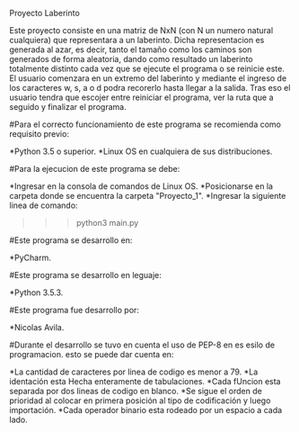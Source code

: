 
Proyecto Laberinto

Este proyecto consiste en una matriz de NxN (con N un numero natural cualquiera) que representara a un laberinto. Dicha representacion es generada al azar, es decir, tanto el tamaño como los caminos son generados de forma aleatoria, dando como resultado un laberinto totalmente distinto cada vez que se ejecute el programa o se reinicie este.
El usuario comenzara en un extremo del laberinto y mediante el ingreso de los caracteres w, s, a o d podra recorerlo hasta llegar a la salida. Tras eso el usuario tendra que escojer entre reiniciar el programa, ver la ruta que a seguido y finalizar el programa.

#Para el correcto funcionamiento de este programa se recomienda como requisito previo:

*Python 3.5 o superior.
*Linux OS en cualquiera de sus distribuciones.

#Para la ejecucion de este programa se debe:

*Ingresar en la consola de comandos de Linux OS.
*Posicionarse en la carpeta donde se encuentra la carpeta "Proyecto_1".
*Ingresar la siguiente linea de comando:
 >>>python3 main.py

#Este programa se desarrollo en:

*PyCharm.

#Este programa se desarrollo en leguaje:

*Python 3.5.3.

#Este programa fue desarrollo por:

*Nicolas Avila.

#Durante el desarrollo se tuvo en cuenta el uso de PEP-8 en es esilo de programacion. esto se puede dar cuenta en:

*La cantidad de caracteres por linea de codigo es menor a 79.
*La identación esta Hecha enteramente de tabulaciones.
*Cada fUncion esta separada por dos lineas de codigo en blanco.
*Se sigue el orden de prioridad al colocar en primera posición al tipo de codificación y luego importación.
*Cada operador binario esta rodeado por un espacio a cada lado.
